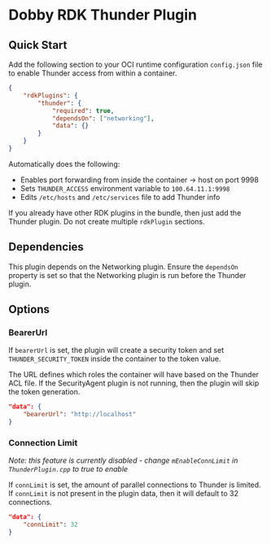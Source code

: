 # Dobby RDK Thunder Plugin

## Quick Start
Add the following section to your OCI runtime configuration `config.json` file to enable Thunder access from within a container.

```json
{
    "rdkPlugins": {
        "thunder": {
            "required": true,
            "dependsOn": ["networking"],
            "data": {}
        }
    }
}
```

Automatically does the following:
* Enables port forwarding from inside the container -> host on port 9998
* Sets `THUNDER_ACCESS` environment variable to `100.64.11.1:9998`
* Edits `/etc/hosts` and `/etc/services` file to add Thunder info

If you already have other RDK plugins in the bundle, then just add the Thunder plugin. Do not create multiple `rdkPlugin` sections.

## Dependencies
This plugin depends on the Networking plugin. Ensure the `dependsOn` property is set so that the Networking plugin is run before the Thunder plugin.

## Options
### BearerUrl
If `bearerUrl` is set, the plugin will create a security token and set `THUNDER_SECURITY_TOKEN` inside the container to the token value.

The URL defines which roles the container will have based on the Thunder ACL file. If the SecurityAgent plugin is not running, then the plugin will skip the token generation.

```json
"data": {
    "bearerUrl": "http://localhost"
}
```

### Connection Limit
*Note: this feature is currently disabled - change `mEnableConnLimit` in `ThunderPlugin.cpp` to true to enable*

If `connLimit` is set, the amount of parallel connections to Thunder is limited. If `connLimit` is not present in the plugin data, then it will default to 32 connections.


```json
"data": {
    "connLimit": 32
}
```
